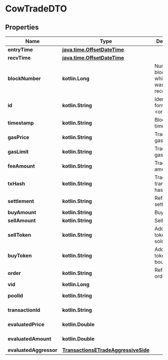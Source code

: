 
# CowTradeDTO

## Properties
Name | Type | Description | Notes
------------ | ------------- | ------------- | -------------
**entryTime** | [**java.time.OffsetDateTime**](java.time.OffsetDateTime.md) |  |  [optional]
**recvTime** | [**java.time.OffsetDateTime**](java.time.OffsetDateTime.md) |  |  [optional]
**blockNumber** | **kotlin.Long** | Number of block in which entity was recorded. |  [optional]
**id** | **kotlin.String** | Identifier, format: &lt;order id&gt;|&lt;transaction hash&gt;|&lt;event index&gt;. |  [optional]
**timestamp** | **kotlin.String** | Block&#39;s timestamp. |  [optional]
**gasPrice** | **kotlin.String** | Transaction&#39;s gas price. |  [optional]
**gasLimit** | **kotlin.String** | Transaction&#39;s gas limit. |  [optional]
**feeAmount** | **kotlin.String** | Trade&#39;s fee amount. |  [optional]
**txHash** | **kotlin.String** | Trade event transaction hash. |  [optional]
**settlement** | **kotlin.String** | Reference to settlement. |  [optional]
**buyAmount** | **kotlin.String** | Buy amount. |  [optional]
**sellAmount** | **kotlin.String** | Sell amount. |  [optional]
**sellToken** | **kotlin.String** | Address of token that is sold. |  [optional]
**buyToken** | **kotlin.String** | Address of token that is bought. |  [optional]
**order** | **kotlin.String** | Reference to order. |  [optional]
**vid** | **kotlin.Long** |  |  [optional]
**poolId** | **kotlin.String** |  |  [optional] [readonly]
**transactionId** | **kotlin.String** |  |  [optional] [readonly]
**evaluatedPrice** | **kotlin.Double** |  |  [optional] [readonly]
**evaluatedAmount** | **kotlin.Double** |  |  [optional] [readonly]
**evaluatedAggressor** | [**TransactionsETradeAggressiveSide**](TransactionsETradeAggressiveSide.md) |  |  [optional]



